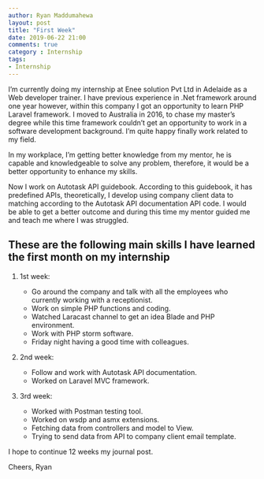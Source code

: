 ```yaml
---
author: Ryan Maddumahewa
layout: post
title: "First Week"
date: 2019-06-22 21:00
comments: true
category : Internship
tags:
- Internship
---
```


I’m currently doing my internship at Enee solution Pvt Ltd in Adelaide as a Web developer trainer. I have previous experience in .Net framework around one year however, within this company I got an opportunity to learn PHP Laravel framework. I moved to Australia in 2016, to chase my master’s degree while this time framework couldn’t get an opportunity to work in a software development background. I’m quite happy finally work related to my field.

In my workplace, I’m getting better knowledge from my mentor, he is capable and knowledgeable to solve any problem, therefore, it would be a better opportunity to enhance my skills.

Now I work on Autotask API guidebook. According to this guidebook, it has predefined APIs, theoretically, I develop using company client data to matching according to the Autotask API documentation API code. I would be able to get a better outcome and during this time my mentor guided me and teach me where I was struggled.

These are the following main skills I have learned the first month on my internship
--
1. 1st week: 

    - Go around the company and talk with all the employees who currently working with a receptionist.
    - Work on simple PHP functions and coding.
    - Watched Laracast channel to get an idea Blade and PHP environment.
    - Work with PHP storm software.
    - Friday night having a good time with colleagues.
2. 2nd week: 

    - Follow and work with Autotask API documentation.
    - Worked on Laravel MVC framework.
3. 3rd week: 

    * Worked with Postman testing tool.
    * Worked on wsdp and asmx extensions.
    * Fetching data from controllers and model to View.
    * Trying to send data from API to company client email template.

I hope to continue 12 weeks my journal post. 

Cheers,
Ryan
